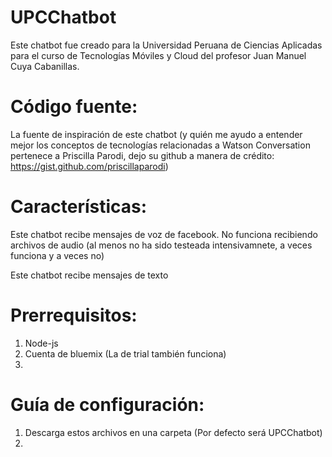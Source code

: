 # UPCChatbot
Este chatbot fue creado para la Universidad Peruana de Ciencias Aplicadas para el curso de Tecnologías Móviles y Cloud del profesor Juan Manuel Cuya Cabanillas.

# Código fuente:
La fuente de inspiración de este chatbot (y quién me ayudo a entender mejor los conceptos de tecnologías relacionadas a Watson Conversation pertenece a Priscilla Parodi, dejo su github a manera de crédito: https://gist.github.com/priscillaparodi)

# Características:
  Este chatbot recibe mensajes de voz de facebook. No funciona recibiendo archivos de audio (al menos no ha sido testeada intensivamnete, a veces funciona y a veces no)
  
  Este chatbot recibe mensajes de texto
  
# Prerrequisitos:
  1. Node-js
  2. Cuenta de bluemix (La de trial también funciona)
  3. 
# Guía de configuración:
  1. Descarga estos archivos en una carpeta (Por defecto será UPCChatbot)
  2.

